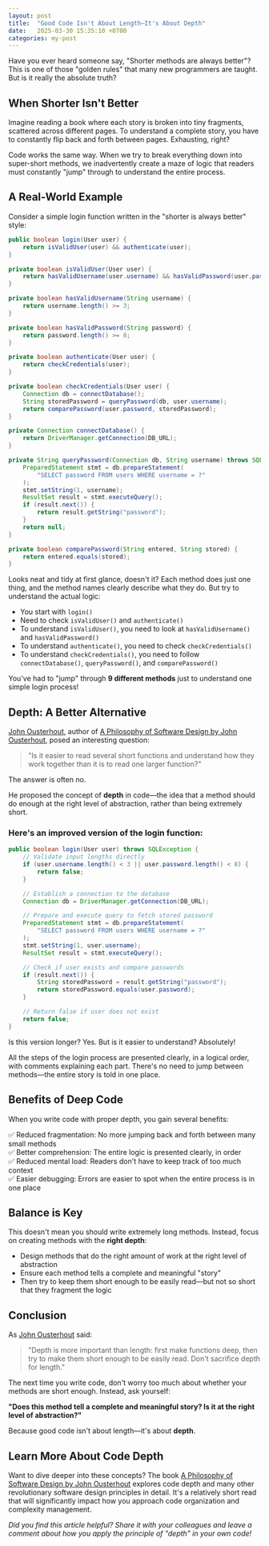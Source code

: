 ```yaml
---
layout: post
title:  "Good Code Isn't About Length—It's About Depth"
date:   2025-03-30 15:35:10 +0700
categories: my-post
---
```


Have you ever heard someone say, "Shorter methods are always better"? This is one of those "golden rules" that many new programmers are taught. But is it really the absolute truth?

## When Shorter Isn't Better

Imagine reading a book where each story is broken into tiny fragments, scattered across different pages. To understand a complete story, you have to constantly flip back and forth between pages. Exhausting, right?

Code works the same way. When we try to break everything down into super-short methods, we inadvertently create a maze of logic that readers must constantly "jump" through to understand the entire process.


## A Real-World Example

Consider a simple login function written in the "shorter is always better" style:

```java
public boolean login(User user) {
    return isValidUser(user) && authenticate(user);
}

private boolean isValidUser(User user) {
    return hasValidUsername(user.username) && hasValidPassword(user.password);
}

private boolean hasValidUsername(String username) {
    return username.length() >= 3;
}

private boolean hasValidPassword(String password) {
    return password.length() >= 8;
}

private boolean authenticate(User user) {
    return checkCredentials(user);
}

private boolean checkCredentials(User user) {
    Connection db = connectDatabase();
    String storedPassword = queryPassword(db, user.username);
    return comparePassword(user.password, storedPassword);
}

private Connection connectDatabase() {
    return DriverManager.getConnection(DB_URL);
}

private String queryPassword(Connection db, String username) throws SQLException {
    PreparedStatement stmt = db.prepareStatement(
        "SELECT password FROM users WHERE username = ?"
    );
    stmt.setString(1, username);
    ResultSet result = stmt.executeQuery();
    if (result.next()) {
        return result.getString("password");
    }
    return null;
}

private boolean comparePassword(String entered, String stored) {
    return entered.equals(stored);
}
```

Looks neat and tidy at first glance, doesn't it? Each method does just one thing, and the method names clearly describe what they do. But try to understand the actual logic:

- You start with `login()`
- Need to check `isValidUser()` and `authenticate()`
- To understand `isValidUser()`, you need to look at `hasValidUsername()` and `hasValidPassword()`
- To understand `authenticate()`, you need to check `checkCredentials()`
- To understand `checkCredentials()`, you need to follow `connectDatabase()`, `queryPassword()`, and `comparePassword()`

You've had to "jump" through **9 different methods** just to understand one simple login process!

## Depth: A Better Alternative

[John Ousterhout](https://amzn.to/3FMslYi), author of [A Philosophy of Software Design by John Ousterhout](https://amzn.to/3FMslYi), posed an interesting question:

> "Is it easier to read several short functions and understand how they work together than it is to read one larger function?"

The answer is often no.

He proposed the concept of **depth** in code—the idea that a method should do enough at the right level of abstraction, rather than being extremely short.

### Here's an improved version of the login function:

```java
public boolean login(User user) throws SQLException {
    // Validate input lengths directly
    if (user.username.length() < 3 || user.password.length() < 8) {
        return false;
    }

    // Establish a connection to the database
    Connection db = DriverManager.getConnection(DB_URL);

    // Prepare and execute query to fetch stored password
    PreparedStatement stmt = db.prepareStatement(
        "SELECT password FROM users WHERE username = ?"
    );
    stmt.setString(1, user.username);
    ResultSet result = stmt.executeQuery();

    // Check if user exists and compare passwords
    if (result.next()) {
        String storedPassword = result.getString("password");
        return storedPassword.equals(user.password);
    }

    // Return false if user does not exist
    return false;
}
```

Is this version longer? Yes. But is it easier to understand? Absolutely!

All the steps of the login process are presented clearly, in a logical order, with comments explaining each part. There's no need to jump between methods—the entire story is told in one place.

## Benefits of Deep Code

When you write code with proper depth, you gain several benefits:

✅ Reduced fragmentation: No more jumping back and forth between many small methods  
✅ Better comprehension: The entire logic is presented clearly, in order  
✅ Reduced mental load: Readers don't have to keep track of too much context  
✅ Easier debugging: Errors are easier to spot when the entire process is in one place  

## Balance is Key

This doesn't mean you should write extremely long methods. Instead, focus on creating methods with the **right depth**:

- Design methods that do the right amount of work at the right level of abstraction  
- Ensure each method tells a complete and meaningful "story"  
- Then try to keep them short enough to be easily read—but not so short that they fragment the logic  

## Conclusion

As [John Ousterhout](https://amzn.to/3FMslYi) said:

> "Depth is more important than length: first make functions deep, then try to make them short enough to be easily read. Don't sacrifice depth for length."

The next time you write code, don't worry too much about whether your methods are short enough. Instead, ask yourself:

**"Does this method tell a complete and meaningful story? Is it at the right level of abstraction?"**

Because good code isn't about length—it's about **depth**.

## Learn More About Code Depth

Want to dive deeper into these concepts? The book [A Philosophy of Software Design by John Ousterhout](https://amzn.to/3FMslYi) explores code depth and many other revolutionary software design principles in detail. It's a relatively short read that will significantly impact how you approach code organization and complexity management.

*Did you find this article helpful? Share it with your colleagues and leave a comment about how you apply the principle of "depth" in your own code!*

